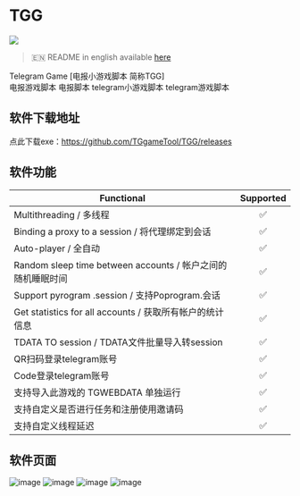 # TGG
[<img src="https://img.shields.io/badge/Telegram-%40Me-orange">](https://t.me/kedaya_798)  
> 🇪🇳 README in english available [here](README-EN.md)

Telegram Game [电报小游戏脚本 简称TGG]  
电报游戏脚本 电报脚本 telegram小游戏脚本 telegram游戏脚本  

## 软件下载地址
点此下载exe：https://github.com/TGgameTool/TGG/releases  

## 软件功能
| Functional                                                     | Supported |
|----------------------------------------------------------------|:---------:|
| Multithreading / 多线程                                                 |     ✅     |
| Binding a proxy to a session / 将代理绑定到会话                          |     ✅     |
| Auto-player / 全自动                                                    |     ✅     |
| Random sleep time between accounts / 帐户之间的随机睡眠时间              |     ✅     |
| Support pyrogram .session / 支持Poprogram.会话                          |     ✅     |
| Get statistics for all accounts / 获取所有帐户的统计信息                 |     ✅     |
| TDATA TO session / TDATA文件批量导入转session                           |     ✅     |
| QR扫码登录telegram账号                           |     ✅     |
| Code登录telegram账号                           |     ✅     |
| 支持导入此游戏的 TGWEBDATA 单独运行                           |     ✅     |
| 支持自定义是否进行任务和注册使用邀请码                           |     ✅     |
| 支持自定义线程延迟                           |     ✅     |


## 软件页面  
![image](https://github.com/user-attachments/assets/715bb526-6c75-42c3-a5b2-c1ff256e2311)
![image](https://github.com/user-attachments/assets/aa775097-acb3-49e0-a50e-06b0d12176de)
![image](https://github.com/user-attachments/assets/1dc35e7a-c55a-45f3-9a68-0acf040518de)
![image](https://github.com/user-attachments/assets/0cb4acdb-2e9d-449e-8922-12ba826e6d89)
